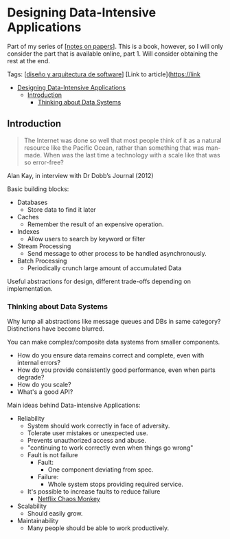 ---
---

# Designing Data-Intensive Applications

Part of my series of [[notes on papers]].
This is a book, however, so I will only consider the part that is available online, part 1. Will consider obtaining the rest at the end.

Tags: [[diseño y arquitectura de software]]
[Link to article]([https://link](https://www.oreilly.com/library/view/designing-data-intensive-applications/9781491903063/ch01.html)

- [Designing Data-Intensive Applications](#designing-data-intensive-applications)
  - [Introduction](#introduction)
    - [Thinking about Data Systems](#thinking-about-data-systems)

## Introduction

> The Internet was done so well that most people think of it as a natural resource like the Pacific Ocean, rather than something that was man-made. When was the last time a technology with a scale like that was so error-free?

Alan Kay, in interview with Dr Dobb’s Journal (2012)

Basic building blocks:

- Databases
  - Store data to find it later
- Caches
  - Remember the result of an expensive operation.
- Indexes
  - Allow users to search by keyword or filter
- Stream Processing
  - Send message to other process to be handled asynchronously.
- Batch Processing
  - Periodically crunch large amount of accumulated Data

Useful abstractions for design, different trade-offs depending on implementation.

### Thinking about Data Systems

Why lump all abstractions like message queues and DBs in same category? Distinctions have become blurred.

You can make complex/composite data systems from smaller components.

- How do you ensure data remains correct and complete, even with internal errors?
- How do you provide consistently good performance, even when parts degrade?
- How do you scale?
- What's a good API?

Main ideas behind Data-intensive Applications:

- Reliability
  - System should work correctly in face of adversity.
  - Tolerate user mistakes or unexpected use.
  - Prevents unauthorized access and abuse.
  - "continuing to work correctly even when things go wrong"
  - Fault is not failure
    - Fault:
      - One component deviating from spec.
    - Failure:
      - Whole system stops providing required service.
  - It's possible to increase faults to reduce failure
    -  [Netflix Chaos Monkey](https://netflixtechblog.com/the-netflix-simian-army-16e57fbab116)
- Scalability
  - Should easily grow.
- Maintainability
  - Many people should be able to work productively.

[//begin]: # "Autogenerated link references for markdown compatibility"
[notes on papers]: notes-on-papers "Notes on Papers"
[diseño y arquitectura de software]: School/7th-semester-folder/diseño-y-arquitectura-de-software "Diseño Y Arquitectura De Software"
[//end]: # "Autogenerated link references"